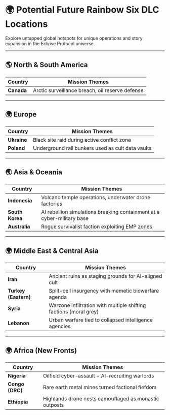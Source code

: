 # 🌍 Potential Future Rainbow Six DLC Locations

Explore untapped global hotspots for unique operations and story expansion in the Eclipse Protocol universe.

---

## 🌎 North & South America

| Country       | Mission Themes |
|---------------|----------------|
| **Canada**    | Arctic surveillance breach, oil reserve defense |

---

## 🌍 Europe

| Country       | Mission Themes |
|---------------|----------------|
| **Ukraine**   | Black site raid during active conflict zone |
| **Poland**    | Underground rail bunkers used as cult data vaults |

---

## 🌏 Asia & Oceania

| Country       | Mission Themes |
|---------------|----------------|
| **Indonesia** | Volcano temple operations, underwater drone factories |
| **South Korea** | AI rebellion simulations breaking containment at a cyber-military base |
| **Australia** | Rogue survivalist faction exploiting EMP zones |

---

## 🌍 Middle East & Central Asia

| Country       | Mission Themes |
|---------------|----------------|
| **Iran**      | Ancient ruins as staging grounds for AI-aligned cult |
| **Turkey (Eastern)** | Split-cell insurgency with memetic biowarfare agenda |
| **Syria**     | Warzone infiltration with multiple shifting factions (moral grey) |
| **Lebanon**   | Urban warfare tied to collapsed intelligence agencies |

---

## 🌍 Africa (New Fronts)

| Country       | Mission Themes |
|---------------|----------------|
| **Nigeria**   | Oilfield cyber-assault + AI-recruiting warlords |
| **Congo (DRC)** | Rare earth metal mines turned factional fiefdom |
| **Ethiopia**  | Highlands drone nests camouflaged as monastic outposts |
